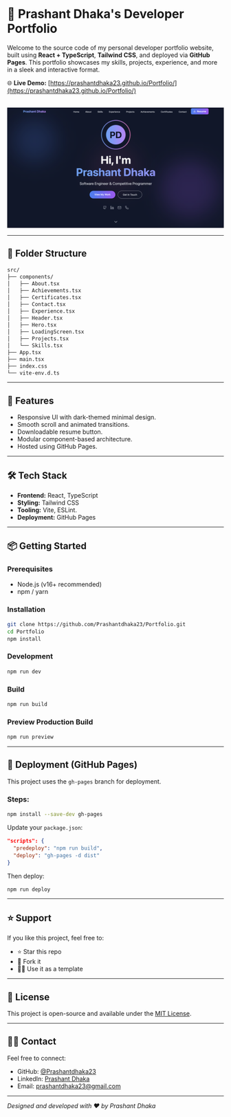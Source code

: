 # 💼 Prashant Dhaka's Developer Portfolio

Welcome to the source code of my personal developer portfolio website, built using **React + TypeScript**, **Tailwind CSS**, and deployed via **GitHub Pages**. This portfolio showcases my skills, projects, experience, and more in a sleek and interactive format.

🌐 **Live Demo:** [https://prashantdhaka23.github.io/Portfolio/](https://prashantdhaka23.github.io/Portfolio/)
<br>
<br>

![Portfolio Screenshot](portfolio-screenshot.png)

---

## 📁 Folder Structure

```
src/
├── components/
│   ├── About.tsx
│   ├── Achievements.tsx
│   ├── Certificates.tsx
│   ├── Contact.tsx
│   ├── Experience.tsx
│   ├── Header.tsx
│   ├── Hero.tsx
│   ├── LoadingScreen.tsx
│   ├── Projects.tsx
│   └── Skills.tsx
├── App.tsx
├── main.tsx
├── index.css
└── vite-env.d.ts
```

---

## 🚀 Features

- Responsive UI with dark-themed minimal design.
- Smooth scroll and animated transitions.
- Downloadable resume button.
- Modular component-based architecture.
- Hosted using GitHub Pages.

---

## 🛠️ Tech Stack

- **Frontend:** React, TypeScript
- **Styling:** Tailwind CSS
- **Tooling:** Vite, ESLint.
- **Deployment:** GitHub Pages

---

## 📦 Getting Started

### Prerequisites

- Node.js (v16+ recommended)
- npm / yarn

### Installation

```bash
git clone https://github.com/Prashantdhaka23/Portfolio.git
cd Portfolio
npm install
```

### Development

```bash
npm run dev
```

### Build

```bash
npm run build
```

### Preview Production Build

```bash
npm run preview
```

---

## 🚀 Deployment (GitHub Pages)

This project uses the `gh-pages` branch for deployment.

### Steps:

```bash
npm install --save-dev gh-pages
```

Update your `package.json`:

```json
"scripts": {
  "predeploy": "npm run build",
  "deploy": "gh-pages -d dist"
}
```

Then deploy:

```bash
npm run deploy
```

---

## ⭐ Support

If you like this project, feel free to:

- ⭐ Star this repo
- 🍴 Fork it
- 🧑‍💻 Use it as a template

---

## 📄 License

This project is open-source and available under the [MIT License](LICENSE).

---

## 🙋‍♂️ Contact

Feel free to connect:

- GitHub: [@Prashantdhaka23](https://github.com/Prashantdhaka23)
- LinkedIn: [Prashant Dhaka](https://linkedin.com/in/prashantdhaka23)
- Email: prashantdhaka23@gmail.com

---

_Designed and developed with ❤️ by Prashant Dhaka_

